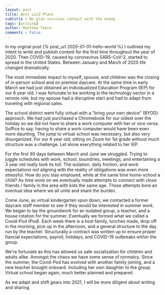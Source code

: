 ```yaml
---
layout: post
title: Best Laid Plans
subtitle : No plan survives contact with the enemy
tags: [writing]
author: Matthew Teece
comments : False
---
```


In my orginal post {% post_url 2020-01-01-hello-world %} I outlined my intent to write and publish content for the first time throughout the year of 2020. Then COVID-19, caused by coronavirus SARS-CoV-2, started to spread in the United States. Between January and March of 2020 life changed dramatically.

The most immediate impact to myself, spouse, and children was the closing of in-person school and on premise daycare. At the same time in early March we had just obtained an Individualized Education Program (IEP) for our 6 year old. I was fortunate to be working in the technology sector in a remote role, but my spouse had a disruptive start and had to adapt from traveling with regional sales.

The school district went fully virtual with a "bring your own device" (BYOD) approach. We had just purchased a Chromebook for our oldest over the holiday so we did not have to share a work computer with her or vice versa. Suffice to say, having to share a work computer would have been even more daunting. The jump to virtual school was necessary, but also very disorganized. For our 6 year old, sitting on Zoom for 1st grade without much structure was a challenge. Let alone everything related to her IEP.

For the first 90 days between March and June we struggled. Trying to juggle schedules with work, school, boundries, meetings, and entertaining a 3 year old really took its toll. The isolation, daily friction, and work expectations not aligning with the reality of obligations was even more stressful. How do you stay employed, while at the same time home-school a child? As time wore on we eventually made attempts to connect with close friends / family in the area with kids the same age. Those attempts bore an eventual idea where we all unite and share the burden.

Come June, as virtual kindergarten spun down, we contacted a former daycare staff member to see if they would be interested in summer work. We began to lay the groundwork for an isolated group, a teacher, and a house rotation for the summer. Eventually we formed what we called a Covid-Pod (Pod). Each week there is a host family, lunches made, drop off in the morning, pick up in the afternoon, and a general structure to the day run by the teacher. Structurally a contract was written up to ensure proper fiancial expectations, payroll, holidays, and COVID-19 outbreaks within the group.

We're fortunate as this has allowed us safe socialization for children and adults alike. Amongst the chaos we have some sense of normalcy. Since the summer, the Covid-Pod has evolved with another family joining, and a new teacher brought onboard. Including her own daughter to the group. Virtual school began again, much better planned and prepared. 

As we adapt and shift gears into 2021, I will be more diligent about writing and sharing.




